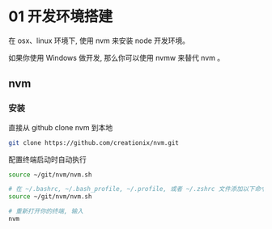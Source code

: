 # 01 开发环境搭建
在 osx、linux 环境下, 使用 nvm 来安装 node 开发环境。

如果你使用 Windows 做开发, 那么你可以使用 nvmw 来替代 nvm 。

## nvm
### 安装
直接从 github clone nvm 到本地

``` bash
git clone https://github.com/creationix/nvm.git
```

配置终端启动时自动执行

``` bash
source ~/git/nvm/nvm.sh

# 在 ~/.bashrc, ~/.bash_profile, ~/.profile, 或者 ~/.zshrc 文件添加以下命令:
source ~/git/nvm/nvm.sh

# 重新打开你的终端, 输入 
nvm
```